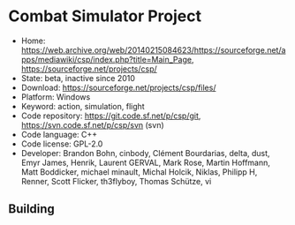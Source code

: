 # Combat Simulator Project

- Home: https://web.archive.org/web/20140215084623/https://sourceforge.net/apps/mediawiki/csp/index.php?title=Main_Page, https://sourceforge.net/projects/csp/
- State: beta, inactive since 2010
- Download: https://sourceforge.net/projects/csp/files/
- Platform: Windows
- Keyword: action, simulation, flight
- Code repository: https://git.code.sf.net/p/csp/git, https://svn.code.sf.net/p/csp/svn (svn)
- Code language: C++
- Code license: GPL-2.0
- Developer: Brandon Bohn, cinbody, Clément Bourdarias, delta, dust, Emyr James, Henrik, Laurent GERVAL, Mark Rose, Martin Hoffmann, Matt Boddicker, michael minault, Michal Holcik, Niklas, Philipp H, Renner, Scott Flicker, th3flyboy, Thomas Schütze, vi

## Building
